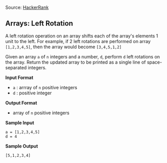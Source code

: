 Source: [HackerRank](https://www.hackerrank.com/challenges/ctci-array-left-rotation/problem)

## Arrays: Left Rotation

A left rotation operation on an array shifts each of the array's elements 1 unit to the left. For example, if 2 left rotations are performed on array `[1,2,3,4,5]`, then the array would become `[3,4,5,1,2]`

Given an array `a` of `n` integers and a number, `d`, perform `d` left rotations on the array. Return the updated array to be printed as a single line of space-separated integers.

**Input Format**

- `a` : arrray of `n` positive integers
- `d` : positive integer

**Output Format**

- array of `n` positive integers

**Sample Input**

```
a = [1,2,3,4,5]
d = 4
```

**Sample Output**

```
[5,1,2,3,4]
```
